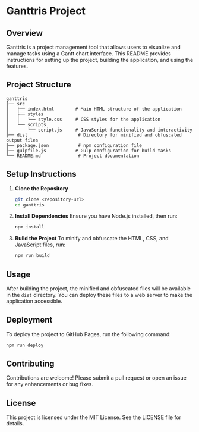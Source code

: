 # Ganttris Project

## Overview
Ganttris is a project management tool that allows users to visualize and manage tasks using a Gantt chart interface. This README provides instructions for setting up the project, building the application, and using the features.

## Project Structure
```
ganttris
├── src
│   ├── index.html        # Main HTML structure of the application
│   ├── styles
│   │   └── style.css     # CSS styles for the application
│   └── scripts
│       └── script.js     # JavaScript functionality and interactivity
├── dist                   # Directory for minified and obfuscated output files
├── package.json           # npm configuration file
├── gulpfile.js           # Gulp configuration for build tasks
└── README.md              # Project documentation
```

## Setup Instructions

1. **Clone the Repository**
   ```bash
   git clone <repository-url>
   cd ganttris
   ```

2. **Install Dependencies**
   Ensure you have Node.js installed, then run:
   ```bash
   npm install
   ```

3. **Build the Project**
   To minify and obfuscate the HTML, CSS, and JavaScript files, run:
   ```bash
   npm run build
   ```

## Usage
After building the project, the minified and obfuscated files will be available in the `dist` directory. You can deploy these files to a web server to make the application accessible.

## Deployment

To deploy the project to GitHub Pages, run the following command:

```sh
npm run deploy
```

## Contributing
Contributions are welcome! Please submit a pull request or open an issue for any enhancements or bug fixes.

## License
This project is licensed under the MIT License. See the LICENSE file for details.